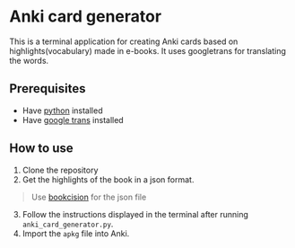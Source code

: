 # Anki card generator
This is a terminal application for creating Anki cards based on highlights(vocabulary) made in e-books.
It uses googletrans for translating the words.

## Prerequisites
- Have [python](https://www.python.org/downloads/) installed
- Have [google trans](https://pypi.org/project/googletrans/) installed

## How to use
1. Clone the repository
2. Get the highlights of the book in a json format.
> Use [bookcision](https://readwise.io/bookcision) for the json file 
3. Follow the instructions displayed in the terminal after running `anki_card_generator.py`.
4. Import the `apkg` file into Anki.
